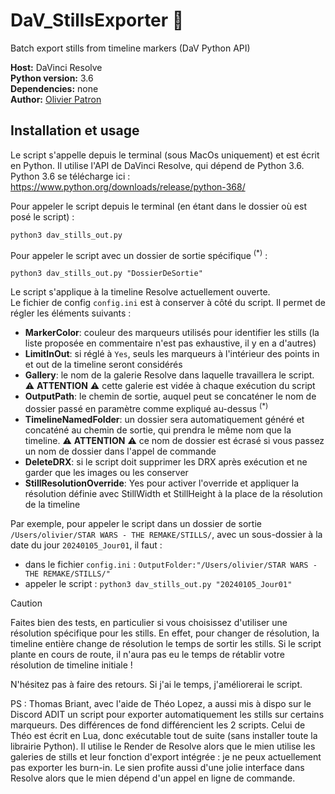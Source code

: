 # DaV_StillsExporter :camera_flash:
Batch export stills from timeline markers (DaV Python API)

**Host:** DaVinci Resolve<br/>
**Python version:** 3.6<br/>
**Dependencies:** none<br/>
**Author:** [Olivier Patron](https://github.com/Luronnade)

## Installation et usage 
Le script s'appelle depuis le terminal (sous MacOs uniquement) et est écrit en Python. Il utilise l'API de DaVinci Resolve, qui dépend de Python 3.6. 
<br/>Python 3.6 se télécharge ici : https://www.python.org/downloads/release/python-368/

Pour appeler le script depuis le terminal (en étant dans le dossier où est posé le script) :
```
python3 dav_stills_out.py
```

Pour appeler le script avec un dossier de sortie spécifique <sup>(*)</sup> :
```
python3 dav_stills_out.py "DossierDeSortie"
```

Le script s'applique à la timeline Resolve actuellement ouverte.
<br/>Le fichier de config `config.ini` est à conserver à côté du script. Il permet de régler les éléments suivants :
* **MarkerColor**: couleur des marqueurs utilisés pour identifier les stills (la liste proposée en commentaire n'est pas exhaustive, il y en a d'autres)
* **LimitInOut**: si réglé à `Yes`, seuls les marqueurs à l'intérieur des points in et out de la timeline seront considérés
* **Gallery**: le nom de la galerie Resolve dans laquelle travaillera le script. :warning: **ATTENTION** :warning: cette galerie est vidée à chaque exécution du script
* **OutputPath**: le chemin de sortie, auquel peut se concaténer le nom de dossier passé en paramètre comme expliqué au-dessus <sup>(*)</sup>
* **TimelineNamedFolder**: un dossier sera automatiquement généré et concaténé au chemin de sortie, qui prendra le même nom que la timeline. :warning: **ATTENTION** :warning: ce nom de dossier est écrasé si vous passez un nom de dossier dans l'appel de commande
* **DeleteDRX**: si le script doit supprimer les DRX après exécution et ne garder que les images ou les conserver
* **StillResolutionOverride**: Yes pour activer l'override et appliquer la résolution définie avec StillWidth et StillHeight à la place de la résolution de la timeline

Par exemple, pour appeler le script dans un dossier de sortie `/Users/olivier/STAR WARS - THE REMAKE/STILLS/`, avec un sous-dossier à la date du jour `20240105_Jour01`, il faut :
* dans le fichier `config.ini` : `OutputFolder:"/Users/olivier/STAR WARS - THE REMAKE/STILLS/"`
* appeler le script : `python3 dav_stills_out.py "20240105_Jour01"`

> [!CAUTION]
> Faites bien des tests, en particulier si vous choisissez d'utiliser une résolution spécifique pour les stills. En effet, pour changer de résolution, la timeline entière change de résolution le temps de sortir les stills. Si le script plante en cours de route, il n'aura pas eu le temps de rétablir votre résolution de timeline initiale !

N'hésitez pas à faire des retours. Si j'ai le temps, j'améliorerai le script.

PS : Thomas Briant, avec l'aide de Théo Lopez, a aussi mis à dispo sur le Discord ADIT un script pour exporter automatiquement les stills sur certains marqueurs. Des différences de fond différencient les 2 scripts. Celui de Théo est écrit en Lua, donc exécutable tout de suite (sans installer toute la librairie Python). Il utilise le Render de Resolve alors que le mien utilise les galeries de stills et leur fonction d'export intégrée : je ne peux actuellement pas exporter les burn-in. Le sien profite aussi d'une jolie interface dans Resolve alors que le mien dépend d'un appel en ligne de commande.

